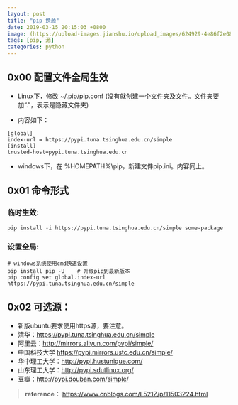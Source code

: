```yaml
---
layout: post
title: "pip 换源"
date: 2019-03-15 20:15:03 +0800
image: (https://upload-images.jianshu.io/upload_images/624929-4e86f2e08dc64193.png?imageMogr2/auto-orient/strip|imageView2/2/w/1200/format/webp)
tags: [pip, 源]
categories: python
---
```

## 0x00 配置文件全局生效

* Linux下，修改 ~/.pip/pip.conf (没有就创建一个文件夹及文件。文件夹要加“.”，表示是隐藏文件夹)

* 内容如下：

```
[global]
index-url = https://pypi.tuna.tsinghua.edu.cn/simple
[install]
trusted-host=pypi.tuna.tsinghua.edu.cn
```

* windows下，在 %HOMEPATH%\pip，新建文件pip.ini。内容同上。

## 0x01 命令形式

### 临时生效:

```
pip install -i https://pypi.tuna.tsinghua.edu.cn/simple some-package
```

### 设置全局:

```
# windows系统使用cmd快速设置
pip install pip -U    # 升级pip到最新版本
pip config set global.index-url https://pypi.tuna.tsinghua.edu.cn/simple
```

## 0x02 可选源：

* 新版ubuntu要求使用https源，要注意。
* 清华：https://pypi.tuna.tsinghua.edu.cn/simple
* 阿里云：http://mirrors.aliyun.com/pypi/simple/
* 中国科技大学 https://pypi.mirrors.ustc.edu.cn/simple/
* 华中理工大学：http://pypi.hustunique.com/
* 山东理工大学：http://pypi.sdutlinux.org/
* 豆瓣：http://pypi.douban.com/simple/



>  **reference：** https://www.cnblogs.com/L521Z/p/11503224.html